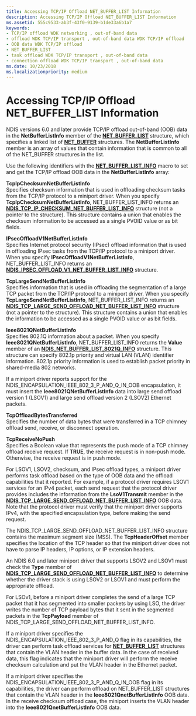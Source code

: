 ```yaml
---
title: Accessing TCP/IP Offload NET_BUFFER_LIST Information
description: Accessing TCP/IP Offload NET_BUFFER_LIST Information
ms.assetid: 555c9533-ab3f-43f0-9139-b1de33a6b1a7
keywords:
- TCP/IP offload WDK networking , out-of-band data
- offload WDK TCP/IP transport , out-of-band data WDK TCP/IP offload
- OOB data WDK TCP/IP offload
- NET_BUFFER_LIST
- task offload WDK TCP/IP transport , out-of-band data
- connection offload WDK TCP/IP transport , out-of-band data
ms.date: 10/23/2018
ms.localizationpriority: medium
---
```


# Accessing TCP/IP Offload NET\_BUFFER\_LIST Information

NDIS versions 6.0 and later provide TCP/IP offload out-of-band (OOB) data in the **NetBufferListInfo** member of the [**NET\_BUFFER\_LIST**](/windows-hardware/drivers/ddi/nbl/ns-nbl-net_buffer_list) structure, which specifies a linked list of [**NET\_BUFFER**](/windows-hardware/drivers/ddi/ndis/ns-ndis-_net_buffer) structures. The **NetBufferListInfo** member is an array of values that contain information that is common to all of the NET\_BUFFER structures in the list.

Use the following identifiers with the [**NET\_BUFFER\_LIST\_INFO**](/windows-hardware/drivers/ddi/ndis/nf-ndis-net_buffer_list_info) macro to set and get the TCP/IP offload OOB data in the **NetBufferListInfo** array:

<a href="" id="tcpipchecksumnetbufferlistinfo"></a>**TcpIpChecksumNetBufferListInfo**  
Specifies checksum information that is used in offloading checksum tasks from the TCP/IP protocol to a miniport driver. When you specify **TcpIpChecksumNetBufferListInfo**, NET\_BUFFER\_LIST\_INFO returns an [**NDIS\_TCP\_IP\_CHECKSUM\_NET\_BUFFER\_LIST\_INFO**](/windows-hardware/drivers/ddi/ndis/ns-ndis-_ndis_tcp_ip_checksum_net_buffer_list_info) structure (not a pointer to the structure). This structure contains a union that enables the checksum information to be accessed as a single PVOID value or as bit fields.

<a href="" id="ipsecoffloadv1netbufferlistinfo"></a>**IPsecOffloadV1NetBufferListInfo**  
Specifies Internet protocol security (IPsec) offload information that is used in offloading IPsec tasks from the TCP/IP protocol to a miniport driver. When you specify **IPsecOffloadV1NetBufferListInfo**, NET\_BUFFER\_LIST\_INFO returns an [**NDIS\_IPSEC\_OFFLOAD\_V1\_NET\_BUFFER\_LIST\_INFO**](/windows-hardware/drivers/ddi/ndis/ns-ndis-_ndis_ipsec_offload_v1_net_buffer_list_info) structure.

<a href="" id="tcplargesendnetbufferlistinfo"></a>**TcpLargeSendNetBufferListInfo**  
Specifies information that is used in offloading the segmentation of a large TCP packet from the TCP/IP protocol to a miniport driver. When you specify **TcpLargeSendNetBufferListInfo**, NET\_BUFFER\_LIST\_INFO returns an [**NDIS\_TCP\_LARGE\_SEND\_OFFLOAD\_NET\_BUFFER\_LIST\_INFO**](/windows-hardware/drivers/ddi/ndis/ns-ndis-_ndis_tcp_large_send_offload_net_buffer_list_info) structure (not a pointer to the structure). This structure contains a union that enables the information to be accessed as a single PVOID value or as bit fields.

<a href="" id="ieee8021qnetbufferlistinfo"></a>**Ieee8021QNetBufferListInfo**  
Specifies 802.1Q information about a packet. When you specify **Ieee8021QNetBufferListInfo**, NET\_BUFFER\_LIST\_INFO returns the **Value** member of an [**NDIS\_NET\_BUFFER\_LIST\_8021Q\_INFO**](/windows-hardware/drivers/ddi/ndis/ns-ndis-_ndis_net_buffer_list_8021q_info) structure. This structure can specify 802.1p priority and virtual LAN (VLAN) identifier information. 802.1p priority information is used to establish packet priority in shared-media 802 networks.

If a miniport driver reports support for the NDIS\_ENCAPSULATION\_IEEE\_802\_3\_P\_AND\_Q\_IN\_OOB encapsulation, it must insert the **Ieee8021QNetBufferListInfo** data into large send offload version 1 (LSOV1) and large send offload version 2 (LSOV2) Ethernet packets.

<a href="" id="tcpoffloadbytestransferred"></a>**TcpOffloadBytesTransferred**  
Specifies the number of data bytes that were transferred in a TCP chimney offload send, receive, or disconnect operation.

<a href="" id="tcpreceivenopush"></a>**TcpReceiveNoPush**  
Specifies a Boolean value that represents the push mode of a TCP chimney offload receive request. If **TRUE**, the receive request is in non-push mode. Otherwise, the receive request is in push mode.

For LSOV1, LSOV2, checksum, and IPsec offload types, a miniport driver performs task offload based on the type of OOB data and the offload capabilities that it reported. For example, if a protocol driver requires LSOV1 services for an IPv4 packet, each send request that the protocol driver provides includes the information from the **LsoV1Transmit** member in the [**NDIS\_TCP\_LARGE\_SEND\_OFFLOAD\_NET\_BUFFER\_LIST\_INFO**](/windows-hardware/drivers/ddi/ndis/ns-ndis-_ndis_tcp_large_send_offload_net_buffer_list_info) OOB data. Note that the protocol driver must verify that the miniport driver supports IPv4, with the specified encapsulation type, before making the send request.

The NDIS\_TCP\_LARGE\_SEND\_OFFLOAD\_NET\_BUFFER\_LIST\_INFO structure contains the maximum segment size (MSS). The **TcpHeaderOffset** member specifies the location of the TCP header so that the miniport driver does not have to parse IP headers, IP options, or IP extension headers.

An NDIS 6.0 and later miniport driver that supports LSOV2 and LSOV1 must check the **Type** member of [**NDIS\_TCP\_LARGE\_SEND\_OFFLOAD\_NET\_BUFFER\_LIST\_INFO**](/windows-hardware/drivers/ddi/ndis/ns-ndis-_ndis_tcp_large_send_offload_net_buffer_list_info) to determine whether the driver stack is using LSOV2 or LSOV1 and must perform the appropriate offload.

For LSOv1, before a miniport driver completes the send of a large TCP packet that it has segmented into smaller packets by using LSO, the driver writes the number of TCP payload bytes that it sent in the segmented packets in the **TcpPayload** member of NDIS\_TCP\_LARGE\_SEND\_OFFLOAD\_NET\_BUFFER\_LIST\_INFO.

If a miniport driver specifies the NDIS\_ENCAPSULATION\_IEEE\_802\_3\_P\_AND\_Q flag in its capabilities, the driver can perform task offload services for [**NET\_BUFFER\_LIST**](/windows-hardware/drivers/ddi/nbl/ns-nbl-net_buffer_list) structures that contain the VLAN header in the buffer data. In the case of received data, this flag indicates that the miniport driver will perform the receive checksum calculation and put the VLAN header in the Ethernet packet.

If a miniport driver specifies the NDIS\_ENCAPSULATION\_IEEE\_802\_3\_P\_AND\_Q\_IN\_OOB flag in its capabilities, the driver can perform offload on NET\_BUFFER\_LIST structures that contain the VLAN header in the **Ieee8021QnetBufferListInfo** OOB data. In the receive checksum offload case, the miniport inserts the VLAN header into the **Ieee8021QnetBufferListInfo** OOB data.

 

